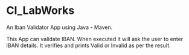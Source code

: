 # CI_LabWorks
An Iban Validator App using Java - Maven.

This App can validate IBAN.
When executed it will ask the user to enter IBAN details.
It verifies and prints Valid or Invalid as per the result.
